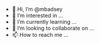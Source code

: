 - 👋 Hi, I’m @mbadsey
- 👀 I’m interested in ...
- 🌱 I’m currently learning ...
- 💞️ I’m looking to collaborate on ...
- 📫 How to reach me ...

<!---
mbadsey/mbadsey is a ✨ special ✨ repository because its `README.md` (this file) appears on your GitHub profile.
You can click the Preview link to take a look at your changes.
--->
